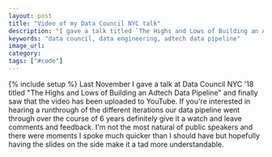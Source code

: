 ```yaml
---
layout: post
title: "Video of my Data Council NYC talk"
description: "I gave a talk titled `The Highs and Lows of Building an Adtech Data Pipeline` and noticed that the video has finally been posted to YouTube."
keywords: "data council, data engineering, adtech data pipeline"
image_url: 
category: 
tags: ["#code"]
---
```

{% include setup %}
Last November I gave a talk at Data Council NYC '18 titled "The Highs and Lows of Building an Adtech Data Pipeline" and finally saw that the video has been uploaded to YouTube. If you're interested in hearing a runthrough of the different iterations our data pipeline went through over the course of 6 years definitely give it a watch and leave comments and feedback. I'm not the most natural of public speakers and there were moments I spoke much quicker than I should have but hopefully having the slides on the side make it a tad more understandable.

<amp-youtube
    data-videoid="Y7VNk73qGRU"
    layout="responsive"
    width="1280" height="720"></amp-youtube>
